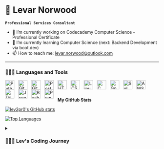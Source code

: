 # 🐺 Levar Norwood

**`Professional Services Consultant`**

- 🔭 I’m currently working on Codecademy Computer Science - Professional Certificate
- 🌱 I’m currently learning Computer Science (next: Backend Development via boot.dev)
- 📫 How to reach me: [levar.norwood@outlook.com](mailto:levar.norwood@outlook.com)

---

### 👨🏾‍💻 Languages and Tools

<img align="left" alt="Python" width="30px" style="padding-right:10px;" src="https://cdn.jsdelivr.net/gh/devicons/devicon/icons/python/python-plain.svg" />
<img align="left" alt="GitHub" width="30px" style="padding-right:10px;" src="https://cdn.jsdelivr.net/gh/devicons/devicon/icons/github/github-original.svg" />
<img align="left" alt="Git" width="30px" style="padding-right:10px;" src="https://cdn.jsdelivr.net/gh/devicons/devicon/icons/git/git-original.svg" />
<img align="left" alt="PostgreSQL" width="30px" style="padding-right:10px;" src="https://cdn.jsdelivr.net/gh/devicons/devicon@latest/icons/postgresql/postgresql-original.svg" />
<img align="left" alt="HTML" width="30px" style="padding-right:10px;" src="https://cdn.jsdelivr.net/gh/devicons/devicon/icons/html5/html5-plain.svg" />
<img align="left" alt="CSS" width="30px" style="padding-right:10px;" src="https://cdn.jsdelivr.net/gh/devicons/devicon@latest/icons/css3/css3-original.svg" />
<img align="left" alt="Linux" width="30px" style="padding-right:10px;" src="https://cdn.jsdelivr.net/gh/devicons/devicon@latest/icons/linux/linux-original.svg" />
<img align="left" alt="C" width="30px" style="padding-right:10px;" src="https://cdn.jsdelivr.net/gh/devicons/devicon@latest/icons/c/c-original.svg" />
<img align="left" alt="Go" width="30px" style="padding-right:10px;" src="https://cdn.jsdelivr.net/gh/devicons/devicon@latest/icons/go/go-original.svg" />
<img align="left" alt="Sql" width="30px" style="padding-right:10px;" src="https://cdn.jsdelivr.net/gh/devicons/devicon@latest/icons/sqldeveloper/sqldeveloper-original.svg" />
<img align="left" alt="AWS" width="30px" style="padding-right:10px;" src="https://cdn.jsdelivr.net/gh/devicons/devicon@latest/icons/amazonwebservices/amazonwebservices-original-wordmark.svg" />
<img align="left" alt="Docker" width="30px" style="padding-right:10px;" src="https://cdn.jsdelivr.net/gh/devicons/devicon@latest/icons/docker/docker-original.svg" />
<img align="left" alt="Json" width="30px" style="padding-right:10px;"  src="https://cdn.jsdelivr.net/gh/devicons/devicon@latest/icons/json/json-original.svg" />
<img align="left" alt="Bash" width="30px" style="padding-right:10px;" src="https://cdn.jsdelivr.net/gh/devicons/devicon/icons/bash/bash-original.svg" />
<img align="left" alt="Powershell" width="30px" style="padding-right:10px;" src="https://cdn.jsdelivr.net/gh/devicons/devicon@latest/icons/powershell/powershell-original.svg" />
<br />

#

<b>My GitHub Stats</b>

<a href="http://www.github.com/lev2pr0"><img src="https://github-readme-stats.vercel.app/api?username=lev2pr0&show_icons=true&hide=&count_private=true&title_color=0891b2&text_color=ffffff&icon_color=0891b2&bg_color=1c1917&hide_border=true&show_icons=true" alt="lev2pr0's GitHub stats" /></a>

<a href="https://github.com/lev2pr0" align="left"><img src="https://github-readme-stats.vercel.app/api/top-langs/?username=lev2pr0&langs_count=10&title_color=0891b2&text_color=ffffff&icon_color=0891b2&bg_color=1c1917&hide_border=true&locale=en&custom_title=Top%20%Languages" alt="Top Languages" /></a>

<details>
 <summary><h3>👨🏽‍💻 Lev's Coding Journey</h3></summary>
   I started my coding journey as a community college IT Engineer student between 2014-2015. During this period, I took classes on Intro to Computers, Databases, and Programming & Logic. My Programming & Logic class caused me to give up due to the requirement of focus and study. I barely passed with a C. From 2015-2020, I tried other courses for network engineering and IT administration with the same result, barely passing while trying to work full time in a Support Engineer role. In 2020, I tried one last time taking Web, Database, & Programming and Network Administration foundation courses, then finally gave up school; 77 cumulative credits later. 
<br><br/>
Fast forward to March 2025, I've been in the IT industry for 10+ years with 5+ years of IT project experience. My role required deeper learning to implement new products from a business acquisition for B2B customers and I struggled enough to finally seek help. I received a diagnosis of ADHD (primarily inattentive) to my surprise and received medicine for treatment, which unlocked a whole new world of focus and clarity where I can finally study material at work for projects and outside of work coding again.  
<br><br/>
Now, it’s time to get uncomfortable again. I can finally fulfill that dream I had of learning software development to help people win with technology. And in order to do that, I put myself on a non-linear self-learning roadmap to achieve a role in backend development and continue this exciting journey of growing skills to work on new and challenging projects.
<br><br/>
Thank you for reading my journey! 🙏🏽 Feel free to watch me grow here and always very open to collaboration & mentorship.
<br><br/>


